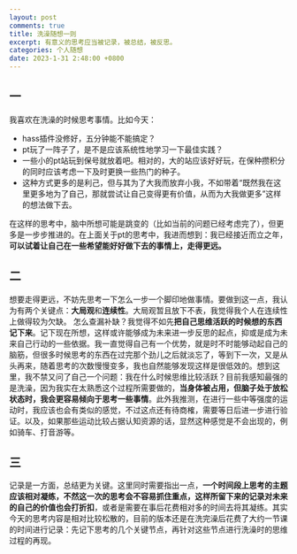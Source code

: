 ```yaml
---
layout: post
comments: true
title: 洗澡随想一则
excerpt: 有意义的思考应当被记录，被总结，被反思。
categories: 个人随想
date: 2023-1-31 2:48:00 +0800
---
```


## 一

我喜欢在洗澡的时候思考事情。比如今天：

- hass插件没修好，五分钟能不能搞定？
- pt玩了一阵子了，是不是应该系统性地学习一下最佳实践？
- 一些小的pt站玩到保号就放着吧。相对的，大的站应该好好玩，在保种攒积分的同时应该考虑一下及时更换一些热门的种子。
- 这种方式更多的是利己，但与其为了大我而放弃小我，不如带着“既然我在这里更多地为了自己，那就尝试让自己变得更有价值，从而为大我做更多”这样的想法做下去。

在这样的思考中，脑中所想可能是跳变的（比如当前的问题已经考虑完了），但更多是一步步推进的。在上面关于pt的思考中，我进而想到：我已经接近而立之年，**可以试着让自己在一些希望能好好做下去的事情上，走得更远。**

## 二

想要走得更远，不妨先思考一下怎么一步一个脚印地做事情。要做到这一点，我认为有两个关键点：**大局观**和**连续性**。大局观暂且放下不表，我觉得我个人在连续性上做得较为欠缺。
怎么查漏补缺？我觉得不如先**把自己思维活跃的时候想的东西记下来**。记下现在所想，这样或许能够成为未来进一步反思的起点，抑或是成为未来自己行动的一些依据。我一直觉得自己有一个优势，就是时不时能够动起自己的脑筋，但很多时候思考的东西在过完那个劲儿之后就淡忘了，等到下一次，又是从头再来，随着思考的次数慢慢变多，我也自然能够发现这样是很低效的。想到这里，我不禁又问了自己一个问题：我在什么时候思维比较活跃？目前我感知最强的是洗澡，因为我实在太熟悉这个过程所需要做的，**当身体被占用，但脑子处于放松状态时，我会更容易倾向于思考一些事情**。此外我推测，在进行一些中等强度的运动时，我应该也会有类似的感觉，不过这点还有待商榷，需要等日后进一步进行验证。以及，如果那些运动比较占据认知资源的话，显然这种感觉是不会出现的，例如骑车、打音游等。

## 三

记录是一方面，总结更为关键。这里同时需要指出一点，**一个时间段上思考的主题应该相对凝练，不然这一次的思考会不容易抓住重点，这样所留下来的记录对未来的自己的价值也会打折扣**，或者是需要在事后花费相对多的时间去将其凝练。其实今天的思考内容是相对比较松散的，目前的版本还是在洗完澡后花费了大约一节课的时间进行记录：先记下思考的几个关键节点，再针对这些节点进行洗澡时的思维过程的再现。
